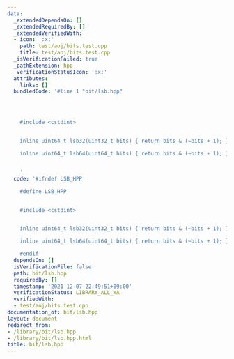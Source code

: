 ```yaml
---
data:
  _extendedDependsOn: []
  _extendedRequiredBy: []
  _extendedVerifiedWith:
  - icon: ':x:'
    path: test/aoj/bits.test.cpp
    title: test/aoj/bits.test.cpp
  _isVerificationFailed: true
  _pathExtension: hpp
  _verificationStatusIcon: ':x:'
  attributes:
    links: []
  bundledCode: '#line 1 "bit/lsb.hpp"




    #include <cstdint>


    inline uint64_t lsb32(uint32_t bits) { return bits & (~bits + 1); };

    inline uint64_t lsb64(uint64_t bits) { return bits & (~bits + 1); };


    '
  code: '#ifndef LSB_HPP

    #define LSB_HPP


    #include <cstdint>


    inline uint64_t lsb32(uint32_t bits) { return bits & (~bits + 1); };

    inline uint64_t lsb64(uint64_t bits) { return bits & (~bits + 1); };

    #endif'
  dependsOn: []
  isVerificationFile: false
  path: bit/lsb.hpp
  requiredBy: []
  timestamp: '2021-12-07 22:49:51+09:00'
  verificationStatus: LIBRARY_ALL_WA
  verifiedWith:
  - test/aoj/bits.test.cpp
documentation_of: bit/lsb.hpp
layout: document
redirect_from:
- /library/bit/lsb.hpp
- /library/bit/lsb.hpp.html
title: bit/lsb.hpp
---
```

